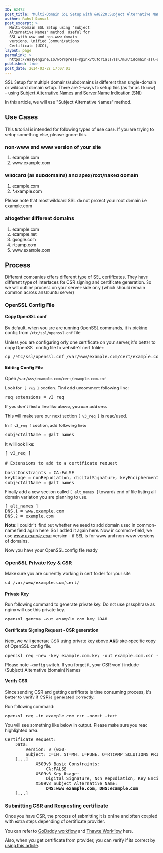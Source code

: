 ```yaml
---
ID: 62473
post_title: 'Multi-Domain SSL Setup with &#8220;Subject Alternative Names&#8221;'
author: Rahul Bansal
post_excerpt: >
  Multi-Domain SSL Setup using "Subject
  Alternative Names" method. Useful for
  SSL with www and non-www domain
  versions, Unified Communications
  Certificate (UCC),
layout: page
permalink: >
  https://easyengine.io/wordpress-nginx/tutorials/ssl/multidomain-ssl-subject-alternative-names/
published: true
post_date: 2014-03-22 17:07:01
---
```

SSL Setup for multiple domains/subdomains is different than single-domain or wildcard domain setup. There are 2-ways to setup this (as far as I know) - using <a href="http://en.wikipedia.org/wiki/SubjectAltName">Subject Alternative Names</a> and <a href="http://en.wikipedia.org/wiki/Server_Name_Indication">Server Name Indication (SNI)</a>

In this article, we will use "Subject Alternative Names" method.
<h2>Use Cases</h2>
This tutorial is intended for following types of use case. If you are trying to setup something else, please ignore this.
<h3>non-www and www version of your site</h3>
<ol>
	<li>example.com</li>
	<li>www.example.com</li>
</ol>
<h3>wildcard (all subdomains) and apex/root/naked domain</h3>
<ol>
	<li>example.com</li>
	<li>*.example.com</li>
</ol>
Please note that most wildcard SSL do not protect your root domain i.e. example.com
<h3>altogether different domains</h3>
<ol>
	<li>example.com</li>
	<li>example.net</li>
	<li>google.com</li>
	<li>rtcamp.com</li>
	<li>www.example.com</li>
</ol>
<h2>Process</h2>
Different companies offers different type of SSL certificates. They have different type of interfaces for CSR signing and certificate generation. So we will outline process on your server-side only (which should remain common across all Ubuntu server)
<h3>OpenSSL Config File</h3>
<h4>Copy OpenSSL conf</h4>
By default, when you are are running OpenSSL commands, it is picking config from <code>/etc/ssl/openssl.cnf</code> file.

Unless you are configuring only one certificate on your server, it's better to copy OpenSSL config file to website's cert folder:
<pre class="bash">cp /etc/ssl/openssl.cnf /var/www/example.com/cert/example.com.cnf</pre>
<h4>Editing Config File</h4>
Open <code>/var/www/example.com/cert/example.com.cnf</code>

Look for  <code>[ req ]</code> section. Find add uncomment following line:
<pre class="no-highlight">req_extensions = v3_req</pre>
If you don't find a line like above, you can add one.

This will make sure our next section <code>[ v3_req ]</code> is read/used.

In <code>[ v3_req ]</code> section, add following line:
<pre class="no-highlight">subjectAltName = @alt_names</pre>
It will look like:
<pre class="no-highlight">[ v3_req ]

# Extensions to add to a certificate request

basicConstraints = CA:FALSE
keyUsage = nonRepudiation, digitalSignature, keyEncipherment
subjectAltName = @alt_names</pre>
Finally add a new section called <code>[ alt_names ]</code> towards end of file listing all domain variation you are planning to use.
<pre class="no-highlight">[ alt_names ]
DNS.1 = www.example.com
DNS.2 = example.com</pre>
<strong>Note:</strong> I couldn't  find out whether we need to add domain used in common-name field again here. So I added it again here. Now in common-field, we use <em>www.example.com</em> version - if SSL is for www and non-www versions of domains.

Now you have your OpenSSL config file ready.
<h3>OpenSSL Private Key &amp; CSR</h3>
Make sure you are currently working in cert folder for your site:
<pre>cd /var/www/example.com/cert/</pre>
<h4>Private Key</h4>
Run following command to generate private key. Do not use passphrase as nginx will use this private key.
<pre class="no-highlight">openssl genrsa -out example.com.key 2048</pre>
<h4>Certificate Signing Request - CSR generation</h4>
Next, we will generate CSR using private key above <strong>AND </strong>site-specific copy of OpenSSL config file.
<pre class="no-highlight">openssl req -new -key example.com.key -out example.com.csr -config example.com.cnf</pre>
Please note <code>-config</code> switch. If you forget it, your CSR won't include (Subject) Alternative (domain) Names.
<h4>Verify CSR</h4>
Since sending CSR and getting certificate is time consuming process, it's better to verify if CSR is generated correctly.

Run following command:
<pre class="no-highlight">openssl req -in example.com.csr -noout -text</pre>
You will see something like below in output. Please make sure you read highlighted area.
<pre class="no-highlight">Certificate Request:
    Data:
        Version: 0 (0x0)
        Subject: C=IN, ST=MH, L=PUNE, O=RTCAMP SOLUTIONS PRIVATE LIMITED., <strong>CN=www.example.com</strong>/emailAddress=admin@example.com
	[...]
            X509v3 Basic Constraints: 
                CA:FALSE
            X509v3 Key Usage: 
                Digital Signature, Non Repudiation, Key Encipherment
            X509v3 Subject Alternative Name: 
                <strong>DNS:www.example.com, DNS:example.com</strong>
	[...]</pre>
<h3>Submitting CSR and Requesting certificate</h3>
Once you have CSR, the process of submitting it is online and often coupled with extra steps depending of certificate provider.

You can refer to <a href="https://easyengine.io/wordpress-nginx/tutorials/ssl/godaddy/">GoDaddy workflow</a> and <a href="https://easyengine.io/wordpress-nginx/tutorials/ssl/thawte/">Thawte Workflow</a> here.

Also, when you get certificate from provider, you can verify if its correct by <a href="https://easyengine.io/tutorials/linux/openssl-match-private-key-cert-csr/">using this article</a>.